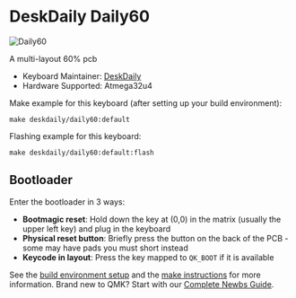 # DeskDaily Daily60

![Daily60](https://i.imgur.com/1GrqtHzh.png)

A multi-layout 60% pcb

* Keyboard Maintainer: [DeskDaily](https://github.com/DeskDaily)
* Hardware Supported: Atmega32u4

Make example for this keyboard (after setting up your build environment):

    make deskdaily/daily60:default
	
Flashing example for this keyboard:

    make deskdaily/daily60:default:flash

## Bootloader

Enter the bootloader in 3 ways:

* **Bootmagic reset**: Hold down the key at (0,0) in the matrix (usually the upper left key) and plug in the keyboard
* **Physical reset button**: Briefly press the button on the back of the PCB - some may have pads you must short instead
* **Keycode in layout**: Press the key mapped to `QK_BOOT` if it is available

See the [build environment setup](https://docs.qmk.fm/#/getting_started_build_tools) and the [make instructions](https://docs.qmk.fm/#/getting_started_make_guide) for more information. Brand new to QMK? Start with our [Complete Newbs Guide](https://docs.qmk.fm/#/newbs).